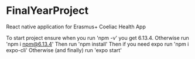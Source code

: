 # FinalYearProject
React native application for Erasmus+ Coeliac Health App

To start project ensure when you run 'npm -v' you get 6.13.4. Otherwise run 'npm i npm@6.13.4'
Then run 'npm install'
Then if you need expo run 'npm i expo-cli'
Otherwise (and finally) run 'expo start'
